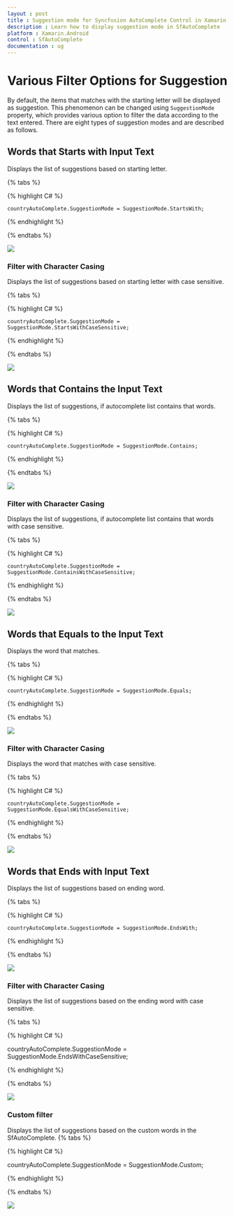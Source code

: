 ```yaml
---
layout : post
title : Suggestion mode for Syncfusion AutoComplete Control in Xamarin.Android
description : Learn how to display suggestion mode in SfAutoComplete
platform : Xamarin.Android
control : SfAutoComplete
documentation : ug
---
```


# Various Filter Options for Suggestion

By default, the items that matches with the starting letter will be displayed as suggestion. This phenomenon can be changed using  `SuggestionMode` property, which provides various option to filter the data according to the text entered. There are eight types of suggestion modes and are described as follows.

## Words that Starts with Input Text

Displays the list of suggestions based on starting letter.

{% tabs %}

{% highlight C# %}
	
	countryAutoComplete.SuggestionMode = SuggestionMode.StartsWith;
	 
{% endhighlight %}

{% endtabs %}
	
![](images/startswith.png)

### Filter with Character Casing

Displays the list of suggestions based on starting letter with case sensitive.

{% tabs %}

{% highlight C# %}
	
	countryAutoComplete.SuggestionMode = SuggestionMode.StartsWithCaseSensitive;
	 
{% endhighlight %}

{% endtabs %}
	
![](images/startswithcasesensitive.png)

## Words that Contains the Input Text

Displays the list of suggestions, if autocomplete list contains that words.

{% tabs %}

{% highlight C# %}
	
	countryAutoComplete.SuggestionMode = SuggestionMode.Contains;
	 
{% endhighlight %}

{% endtabs %}
	
![](images/contains.png)

### Filter with Character Casing

Displays the list of suggestions, if autocomplete list contains that words with case sensitive.

{% tabs %}

{% highlight C# %}
	
	countryAutoComplete.SuggestionMode = SuggestionMode.ContainsWithCaseSensitive;
	 
{% endhighlight %}

{% endtabs %}
	
![](images/containswithcasesensitive.png)

## Words that Equals to the Input Text

Displays the word that matches.

{% tabs %}

{% highlight C# %}
	
	countryAutoComplete.SuggestionMode = SuggestionMode.Equals;
	 
{% endhighlight %}

{% endtabs %}
	
![](images/equals.png)

### Filter with Character Casing

Displays the word that matches with case sensitive.

{% tabs %}

{% highlight C# %}
	
	countryAutoComplete.SuggestionMode = SuggestionMode.EqualsWithCaseSensitive;
	 
{% endhighlight %}

{% endtabs %}
	
![](images/equalswithcasesensitive.png)

## Words that Ends with Input Text

Displays the list of suggestions based on ending word.

{% tabs %}

{% highlight C# %}
	
	countryAutoComplete.SuggestionMode = SuggestionMode.EndsWith;
	 
{% endhighlight %}

{% endtabs %}
	
![](images/endswith.png)

### Filter with Character Casing

Displays the list of suggestions based on the ending word with case sensitive.

{% tabs %}

{% highlight C# %}
	
countryAutoComplete.SuggestionMode = SuggestionMode.EndsWithCaseSensitive;
	 
{% endhighlight %}

{% endtabs %}
	
![](images/endswithcasesensitive.png)


### Custom filter

Displays the list of suggestions based on the custom words in the SfAutoComplete.
{% tabs %}

{% highlight C# %}
	
countryAutoComplete.SuggestionMode = SuggestionMode.Custom;
	 
{% endhighlight %}

{% endtabs %}
	
![](images/customfilter.png)



